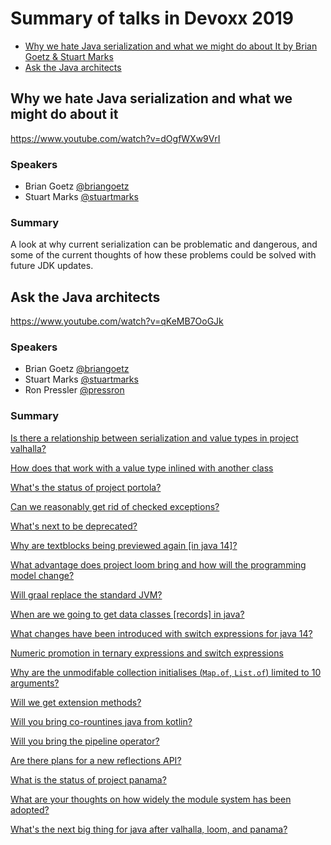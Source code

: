 # Summary of talks in Devoxx 2019

 - [Why we hate Java serialization and what we might do about It by Brian Goetz & Stuart Marks](#Why-we-hate-Java-serialization-and-what-we-might-do-about-it)
 - [Ask the Java architects](#Ask-the-Java-architects)

## Why we hate Java serialization and what we might do about it

https://www.youtube.com/watch?v=dOgfWXw9VrI

### Speakers
 - Brian Goetz [@briangoetz](https://twitter.com/BrianGoetz)
 - Stuart Marks [@stuartmarks](https://twitter.com/stuartmarks)
 
### Summary

A look at why current serialization can be problematic and dangerous, and some of the current thoughts of how these problems could be solved with future JDK updates.


## Ask the Java architects

https://www.youtube.com/watch?v=qKeMB7OoGJk

### Speakers
 - Brian Goetz [@briangoetz](https://twitter.com/BrianGoetz)
 - Stuart Marks [@stuartmarks](https://twitter.com/stuartmarks)
 - Ron Pressler [@pressron](https://twitter.com/pressron)
 
### Summary
[Is there a relationship between serialization and value types in project valhalla?](https://youtu.be/qKeMB7OoGJk?t=102)

[How does that work with a value type inlined with another class](https://youtu.be/qKeMB7OoGJk?t=210)

[What's the status of project portola?](https://youtu.be/qKeMB7OoGJk?t=254)

[Can we reasonably get rid of checked exceptions?](https://youtu.be/qKeMB7OoGJk?t=305)

[What's next to be deprecated?](https://youtu.be/qKeMB7OoGJk?t=490)

[Why are textblocks being previewed again [in java 14]?](https://youtu.be/qKeMB7OoGJk?t=695)

[What advantage does project loom bring and how will the programming model change?](https://youtu.be/qKeMB7OoGJk?t=1065)

[Will graal replace the standard JVM?](https://youtu.be/qKeMB7OoGJk?t=1410)

[When are we going to get data classes [records] in java?](https://youtu.be/qKeMB7OoGJk?t=1550)

[What changes have been introduced with switch expressions for java 14?](https://youtu.be/qKeMB7OoGJk?t=1620)

[Numeric promotion in ternary expressions and switch expressions](https://youtu.be/qKeMB7OoGJk?t=1650)

[Why are the unmodifable collection initialises (`Map.of`, `List.of`) limited to 10 arguments?](https://youtu.be/qKeMB7OoGJk?t=1730)

[Will we get extension methods?](https://youtu.be/qKeMB7OoGJk?t=1855)

[Will you bring co-rountines java from kotlin?](https://youtu.be/qKeMB7OoGJk?t=1990)

[Will you bring the pipeline operator?](https://youtu.be/qKeMB7OoGJk?t=2025)

[Are there plans for a new reflections API?](https://youtu.be/qKeMB7OoGJk?t=2150)

[What is the status of project panama?](https://youtu.be/qKeMB7OoGJk?t=2325)

[What are your thoughts on how widely the module system has been adopted?](https://youtu.be/qKeMB7OoGJk?t=2560)

[What's the next big thing for java after valhalla, loom, and panama?](https://youtu.be/qKeMB7OoGJk?t=2925)
